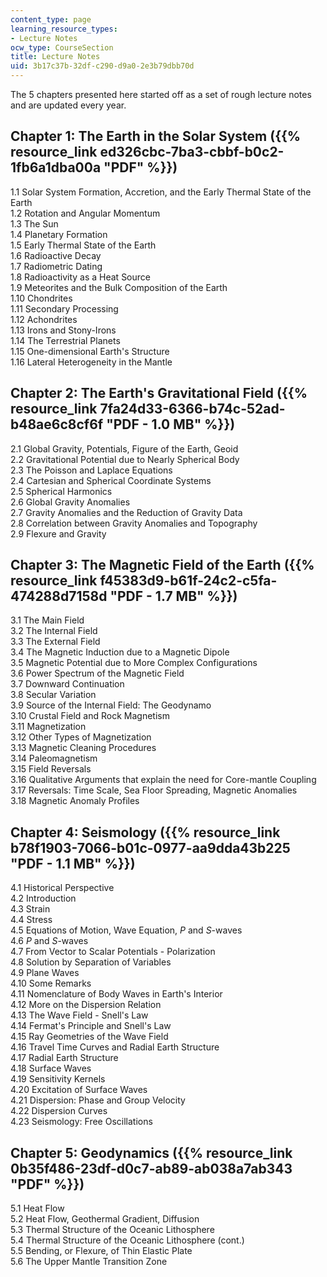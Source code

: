 ```yaml
---
content_type: page
learning_resource_types:
- Lecture Notes
ocw_type: CourseSection
title: Lecture Notes
uid: 3b17c37b-32df-c290-d9a0-2e3b79dbb70d
---
```


The 5 chapters presented here started off as a set of rough lecture notes and are updated every year.

Chapter 1: The Earth in the Solar System ({{% resource_link ed326cbc-7ba3-cbbf-b0c2-1fb6a1dba00a "PDF" %}})
-------------------------------------------------------------------------------

1.1 Solar System Formation, Accretion, and the Early Thermal State of the Earth  
1.2 Rotation and Angular Momentum  
1.3 The Sun  
1.4 Planetary Formation  
1.5 Early Thermal State of the Earth  
1.6 Radioactive Decay  
1.7 Radiometric Dating  
1.8 Radioactivity as a Heat Source  
1.9 Meteorites and the Bulk Composition of the Earth  
1.10 Chondrites  
1.11 Secondary Processing  
1.12 Achondrites  
1.13 Irons and Stony-Irons  
1.14 The Terrestrial Planets  
1.15 One-dimensional Earth's Structure  
1.16 Lateral Heterogeneity in the Mantle

Chapter 2: The Earth's Gravitational Field ({{% resource_link 7fa24d33-6366-b74c-52ad-b48ae6c8cf6f "PDF - 1.0 MB" %}})
------------------------------------------------------------------------------------------

2.1 Global Gravity, Potentials, Figure of the Earth, Geoid  
2.2 Gravitational Potential due to Nearly Spherical Body  
2.3 The Poisson and Laplace Equations  
2.4 Cartesian and Spherical Coordinate Systems  
2.5 Spherical Harmonics  
2.6 Global Gravity Anomalies  
2.7 Gravity Anomalies and the Reduction of Gravity Data  
2.8 Correlation between Gravity Anomalies and Topography  
2.9 Flexure and Gravity

Chapter 3: The Magnetic Field of the Earth ({{% resource_link f45383d9-b61f-24c2-c5fa-474288d7158d "PDF - 1.7 MB" %}})
---------------------------------------------------------------------------------------------

3.1 The Main Field  
3.2 The Internal Field  
3.3 The External Field  
3.4 The Magnetic Induction due to a Magnetic Dipole  
3.5 Magnetic Potential due to More Complex Configurations  
3.6 Power Spectrum of the Magnetic Field  
3.7 Downward Continuation  
3.8 Secular Variation  
3.9 Source of the Internal Field: The Geodynamo  
3.10 Crustal Field and Rock Magnetism  
3.11 Magnetization  
3.12 Other Types of Magnetization  
3.13 Magnetic Cleaning Procedures  
3.14 Paleomagnetism  
3.15 Field Reversals  
3.16 Qualitative Arguments that explain the need for Core-mantle Coupling  
3.17 Reversals: Time Scale, Sea Floor Spreading, Magnetic Anomalies  
3.18 Magnetic Anomaly Profiles

Chapter 4: Seismology ({{% resource_link b78f1903-7066-b01c-0977-aa9dda43b225 "PDF - 1.1 MB" %}})
---------------------------------------------------------------------

4.1 Historical Perspective  
4.2 Introduction  
4.3 Strain  
4.4 Stress  
4.5 Equations of Motion, Wave Equation, _P_ and _S_\-waves  
4.6 _P_ and _S_\-waves  
4.7 From Vector to Scalar Potentials - Polarization  
4.8 Solution by Separation of Variables  
4.9 Plane Waves  
4.10 Some Remarks  
4.11 Nomenclature of Body Waves in Earth's Interior  
4.12 More on the Dispersion Relation  
4.13 The Wave Field - Snell's Law  
4.14 Fermat's Principle and Snell's Law  
4.15 Ray Geometries of the Wave Field  
4.16 Travel Time Curves and Radial Earth Structure  
4.17 Radial Earth Structure  
4.18 Surface Waves  
4.19 Sensitivity Kernels  
4.20 Excitation of Surface Waves  
4.21 Dispersion: Phase and Group Velocity  
4.22 Dispersion Curves  
4.23 Seismology: Free Oscillations

Chapter 5: Geodynamics ({{% resource_link 0b35f486-23df-d0c7-ab89-ab038a7ab343 "PDF" %}})
-------------------------------------------------------------

5.1 Heat Flow  
5.2 Heat Flow, Geothermal Gradient, Diffusion  
5.3 Thermal Structure of the Oceanic Lithosphere  
5.4 Thermal Structure of the Oceanic Lithosphere (cont.)  
5.5 Bending, or Flexure, of Thin Elastic Plate  
5.6 The Upper Mantle Transition Zone